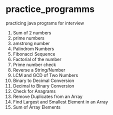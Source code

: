 # practice_programms
practicing java programs for interview

1) Sum of 2 numbers
2) prime numbers
3) amstrong number
4) Palindrom Numbers
5) Fibonacci Sequence
6) Factorial of the number
7) Prime number check
8) Reverse a String/Number
9) LCM and GCD of Two Numbers
10) Binary to Decimal Conversion
11) Decimal to Binary Conversion
12) Check for Anagrams
13) Remove Duplicates from an Array
14) Find Largest and Smallest Element in an Array
15) Sum of Array Elements